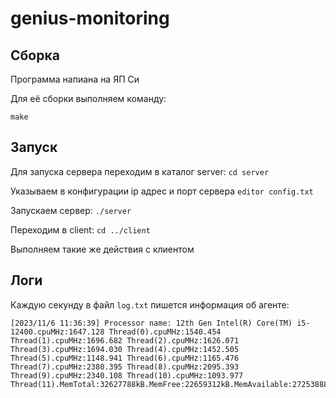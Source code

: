 # genius-monitoring


## Сборка

Программа напиана на ЯП Си

Для её сборки выполняем команду:
```
make
```

## Запуск

Для запуска сервера переходим в каталог server:
`cd server`

Указываем в конфигурации ip адрес и порт сервера 
`editor config.txt`

Запускаем сервер:
`./server`

Переходим в client:
`cd ../client`

Выполняем такие же действия с клиентом

## Логи

Каждую секунду в файл `log.txt` пишется информация об агенте:
```
[2023/11/6 11:36:39] Processor name: 12th Gen Intel(R) Core(TM) i5-12400.cpuMHz:1647.128 Thread(0).cpuMHz:1540.454 Thread(1).cpuMHz:1696.682 Thread(2).cpuMHz:1626.071 Thread(3).cpuMHz:1694.030 Thread(4).cpuMHz:1452.505 Thread(5).cpuMHz:1148.941 Thread(6).cpuMHz:1165.476 Thread(7).cpuMHz:2380.395 Thread(8).cpuMHz:2095.393 Thread(9).cpuMHz:2340.108 Thread(10).cpuMHz:1093.977 Thread(11).MemTotal:32627788kB.MemFree:22659312kB.MemAvailable:27253888kB.
```

